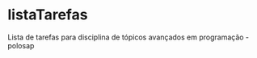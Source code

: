 listaTarefas
============

Lista de tarefas para disciplina de tópicos avançados em programação - polosap
